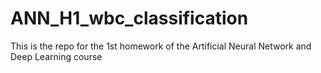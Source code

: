 # ANN_H1_wbc_classification
This is the repo for the 1st homework of the Artificial Neural Network and Deep Learning course
